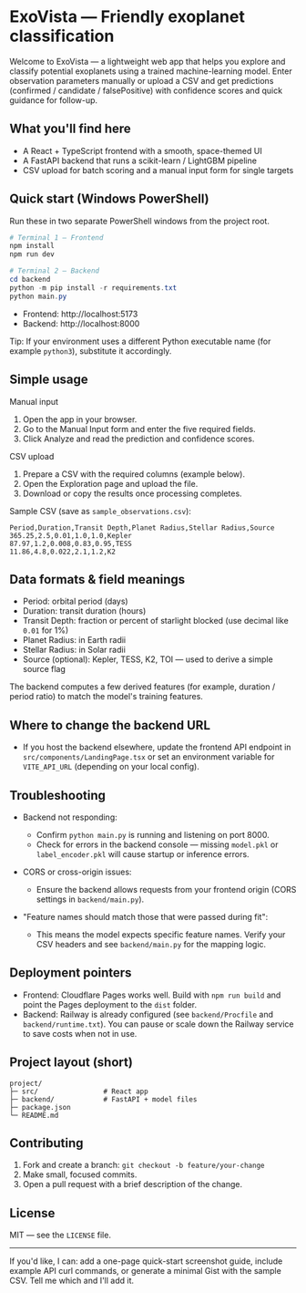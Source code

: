 
# ExoVista — Friendly exoplanet classification

Welcome to ExoVista — a lightweight web app that helps you explore and classify potential exoplanets using a trained machine-learning model. Enter observation parameters manually or upload a CSV and get predictions (confirmed / candidate / falsePositive) with confidence scores and quick guidance for follow-up.

## What you'll find here
- A React + TypeScript frontend with a smooth, space-themed UI
- A FastAPI backend that runs a scikit-learn / LightGBM pipeline
- CSV upload for batch scoring and a manual input form for single targets

## Quick start (Windows PowerShell)
Run these in two separate PowerShell windows from the project root.

```powershell
# Terminal 1 — Frontend
npm install
npm run dev

# Terminal 2 — Backend
cd backend
python -m pip install -r requirements.txt
python main.py
```

- Frontend: http://localhost:5173
- Backend: http://localhost:8000

Tip: If your environment uses a different Python executable name (for example `python3`), substitute it accordingly.

## Simple usage

Manual input
1. Open the app in your browser.
2. Go to the Manual Input form and enter the five required fields.
3. Click Analyze and read the prediction and confidence scores.

CSV upload
1. Prepare a CSV with the required columns (example below).
2. Open the Exploration page and upload the file.
3. Download or copy the results once processing completes.

Sample CSV (save as `sample_observations.csv`):

```csv
Period,Duration,Transit Depth,Planet Radius,Stellar Radius,Source
365.25,2.5,0.01,1.0,1.0,Kepler
87.97,1.2,0.008,0.83,0.95,TESS
11.86,4.8,0.022,2.1,1.2,K2
```

## Data formats & field meanings
- Period: orbital period (days)
- Duration: transit duration (hours)
- Transit Depth: fraction or percent of starlight blocked (use decimal like `0.01` for 1%)
- Planet Radius: in Earth radii
- Stellar Radius: in Solar radii
- Source (optional): Kepler, TESS, K2, TOI — used to derive a simple source flag

The backend computes a few derived features (for example, duration / period ratio) to match the model's training features.

## Where to change the backend URL
- If you host the backend elsewhere, update the frontend API endpoint in `src/components/LandingPage.tsx` or set an environment variable for `VITE_API_URL` (depending on your local config).

## Troubleshooting

- Backend not responding:
	- Confirm `python main.py` is running and listening on port 8000.
	- Check for errors in the backend console — missing `model.pkl` or `label_encoder.pkl` will cause startup or inference errors.

- CORS or cross-origin issues:
	- Ensure the backend allows requests from your frontend origin (CORS settings in `backend/main.py`).

- "Feature names should match those that were passed during fit":
	- This means the model expects specific feature names. Verify your CSV headers and see `backend/main.py` for the mapping logic.

## Deployment pointers

- Frontend: Cloudflare Pages works well. Build with `npm run build` and point the Pages deployment to the `dist` folder.
- Backend: Railway is already configured (see `backend/Procfile` and `backend/runtime.txt`). You can pause or scale down the Railway service to save costs when not in use.

## Project layout (short)

```
project/
├─ src/                # React app
├─ backend/            # FastAPI + model files
├─ package.json
└─ README.md
```

## Contributing

1. Fork and create a branch: `git checkout -b feature/your-change`
2. Make small, focused commits.
3. Open a pull request with a brief description of the change.

## License
MIT — see the `LICENSE` file.

---

If you'd like, I can: add a one-page quick-start screenshot guide, include example API curl commands, or generate a minimal Gist with the sample CSV. Tell me which and I'll add it.

